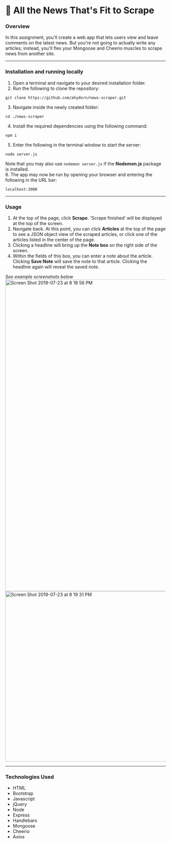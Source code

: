 # 📰 All the News That's Fit to Scrape

### Overview
In this assignment, you'll create a web app that lets users view and leave comments on the latest news. But you're not going to actually write any articles; instead, you'll flex your Mongoose and Cheerio muscles to scrape news from another site.

---
### Installation and running locally
1. Open a terminal and navigate to your desired installation folder.
2. Run the following to clone the repository: 
```
git clone https://github.com/ahydorn/news-scraper.git
```
3. Navigate inside the newly created folder: 
```
cd ./news-scraper
```
4. Install the required dependencies using the following command:
```
npm i
```
5. Enter the following in the terminal window to start the server: 
```
node server.js
```
Note that you may also use `nodemon server.js` if the __Nodemon.js__ package is installed.  
6. The app may now be run by opening your browser and entering the following in the URL bar:
```
localhost:3000
```
---
### Usage
1. At the top of the page, click __Scrape__. 'Scrape finished' will be displayed at the top of the screen. 
2. Navigate back. At this point, you can click __Articles__ at the top of the page to see a JSON object view of the scraped articles, or click one of the articles listed in the center of the page.
2. Clicking a headline will bring up the __Note box__ on the right side of the screen.
3. Within the fields of this box, you can enter a note about the article. Clicking __Save Note__ will save the note to that article. Clicking the headline again will reveal the saved note.

*See example screenshots below*
<img width="977" alt="Screen Shot 2019-07-23 at 8 18 56 PM" src="https://user-images.githubusercontent.com/40612623/61762921-65684300-ad88-11e9-891b-7ec76b693173.png">
<img width="534" alt="Screen Shot 2019-07-23 at 8 19 31 PM" src="https://user-images.githubusercontent.com/40612623/61762928-6ac58d80-ad88-11e9-8ef0-f7cff347bbd0.png">

---
### Technologies Used
* HTML
* Bootstrap
* Javascript
* jQuery
* Node
* Express
* Handlebars
* Mongoose
* Cheerio
* Axios
